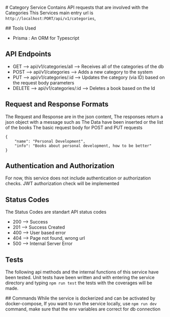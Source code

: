 # Category Service 
Contains API requests that are involved with the Categories 
This Services main entry url is `http://localhost:PORT/api/v1/categories`,

## Tools Used

<ul>
    <li> Prisma : An ORM for Typescript </li>
</ul>

## API Endpoints

<ul>
    <li> GET --> api/v1/categories/all --> Receives all of the categories of the db </li>
    <li>  POST --> api/v1/categories --> Adds a new category to the system </li>
    <li> PUT --> api/v1/categories/:id --> Updates the category (via ID) based on the request body parameters </li>
    <li> DELETE --> api/v1/categories/:id --> Deletes a book based on the Id </li>
</ul>

## Request and Response Formats
The Request and Response are in the json content,
The responses return a json object with a message such as The Data have been inserted or the list of the books
The basic request body for POST and PUT requests

```
{
    "name": "Personal Development",
    "info": "Books about personal development, how to be better"
}
```

## Authentication and Authorization
For now, this service does not include authentication or authorization checks. JWT authorization check will be implemented 

## Status Codes
The Status Codes are standart API status codes <br/>
<ul>
    <li> 200 --> Success</li>
    <li> 201 --> Success Created </li>
    <li> 400 --> User based error </li>
    <li> 404 --> Page not found, wrong url </li>
    <li> 500 --> Internal Server Error </li>
</ul>

## Tests
The following api methods and the internal functions of this service have been tested. Unit tests have been written and with entering the service directory and typing `npm run test` the tests with the coverages will be made.

## Commands
While the service is dockerized and can be activated by docker-compose, If you want to run the service locally, use `npm run dev` command, make sure that the env variables are correct for db connection
